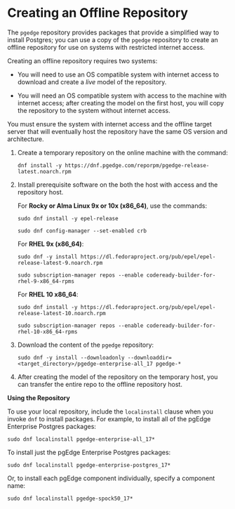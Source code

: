 # Creating an Offline Repository

The `pgedge` repository provides packages that provide a simplified way to install Postgres; you can use a copy of the `pgedge` repository to create an offline repository for use on systems with restricted internet access.

Creating an offline repository requires two systems:

* You will need to use an OS compatible system with internet access to download and create a *live* model of the repository. 

* You will need an OS compatible system with access to the machine with internet access; after creating the model on the first host, you will copy the repository to the system without internet access.

You must ensure the system with internet access and the offline target server that will eventually host the repository have the same OS version and architecture.

1. Create a temporary repository on the online machine with the command:

    `dnf install -y https://dnf.pgedge.com/reporpm/pgedge-release-latest.noarch.rpm`

2. Install prerequisite software on the both the host with access and the repository host.  

    For **Rocky or Alma Linux 9x or 10x (x86_64)**, use the commands:

    `sudo dnf install -y epel-release`

    `sudo dnf config-manager --set-enabled crb` 

    For **RHEL 9x (x86_64)**:

    `sudo dnf -y install https://dl.fedoraproject.org/pub/epel/epel-release-latest-9.noarch.rpm`

    `sudo subscription-manager repos --enable codeready-builder-for-rhel-9-x86_64-rpms`

    For **RHEL 10 x86_64**:

    `sudo dnf install -y https://dl.fedoraproject.org/pub/epel/epel-release-latest-10.noarch.rpm`

    `sudo subscription-manager repos --enable codeready-builder-for-rhel-10-x86_64-rpms`

3. Download the content of the `pgedge` repository:

    `sudo dnf -y install --downloadonly --downloaddir=<target_directory>/pgedge-enterprise-all_17 pgedge-*` 

4. After creating the model of the repository on the temporary host, you can transfer the entire repo to the offline repository host.

**Using the Repository**

To use your local repository, include the `localinstall` clause when you invoke `dnf` to install packages.  For example, to install all of the pgEdge Enterprise Postgres packages:

`sudo dnf localinstall pgedge-enterprise-all_17*` 

To install just the pgEdge Enterprise Postgres packages:

`sudo dnf localinstall pgedge-enterprise-postgres_17*` 

Or, to install each pgEdge component individually, specify a component name:

`sudo dnf localinstall pgedge-spock50_17*` 

